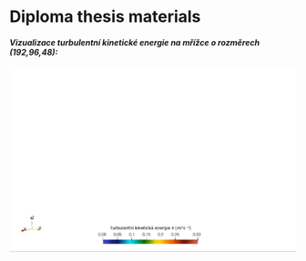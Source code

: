 ﻿# Diploma thesis materials

##### Vizualizace turbulentní kinetické energie na mřížce o rozměrech (192,96,48):
![Vizualizace turbulentní kinetické energie](tke_ani_DP.gif)

